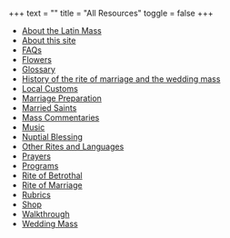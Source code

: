 +++
text = ""
title = "All Resources"
toggle = false
+++

* [About the Latin Mass](https://www.latinmasswedding.com/about-the-latin-mass/) 
* [About this site](https://www.latinmasswedding.com/about-this-site/) 
* [FAQs](https://www.latinmasswedding.com/faqs/) 
* [Flowers](https://www.latinmasswedding.com/flowers/) 
* [Glossary](https://www.latinmasswedding.com/glossary/) 
* [History of the rite of marriage and the wedding mass](https://www.latinmasswedding.com/history/)
* [Local Customs](https://www.latinmasswedding.com/local-customs/) 
* [Marriage Preparation](https://www.latinmasswedding.com/marriage-preparation/) 
* [Married Saints](https://www.latinmasswedding.com/married-saints/) 
* [Mass Commentaries](https://www.latinmasswedding.com/commentaries/) 
* [Music](https://www.latinmasswedding.com/music/) 
* [Nuptial Blessing](https://www.latinmasswedding.com/nuptial-blessing/) 
* [Other Rites and Languages](https://www.latinmasswedding.com/other-rites-and-languages/) 
* [Prayers](https://www.latinmasswedding.com/prayers/) 
* [Programs](https://www.latinmasswedding.com/programs/)
* [Rite of Betrothal](https://www.latinmasswedding.com/rite-of-betrothal/) 
* [Rite of Marriage](https://www.latinmasswedding.com/rite-of-marriage/) 
* [Rubrics](https://www.latinmasswedding.com/rubrics/) 
* [Shop](https://www.latinmasswedding.com/shop/) 
* [Walkthrough](https://www.latinmasswedding.com/walkthrough/) 
* [Wedding Mass](https://www.latinmasswedding.com/wedding-mass/) 
















